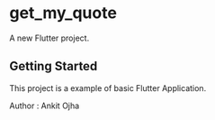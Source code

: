 # get_my_quote

A new Flutter project.

## Getting Started

This project is a example of basic Flutter Application.

Author : Ankit Ojha
